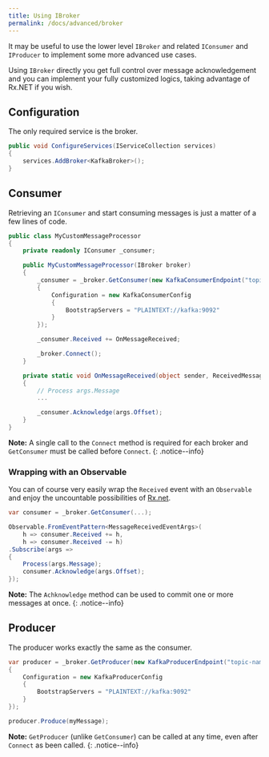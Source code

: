```yaml
---
title: Using IBroker
permalink: /docs/advanced/broker
---
```


It may be useful to use the lower level `IBroker` and related `IConsumer` and `IProducer` to implement some more advanced use cases.

Using `IBroker` directly you get full control over message acknowledgement and you can implement your fully customized logics, taking advantage of Rx.NET if you wish.

## Configuration

The only required service is the broker.

```c#
public void ConfigureServices(IServiceCollection services)
{
    services.AddBroker<KafkaBroker>();
}
```

## Consumer

Retrieving an `IConsumer` and start consuming messages is just a matter of a few lines of code.

```c#
public class MyCustomMessageProcessor
{
    private readonly IConsumer _consumer;

    public MyCustomMessageProcessor(IBroker broker)
    {
        _consumer = _broker.GetConsumer(new KafkaConsumerEndpoint("topic-name")
        {
            Configuration = new KafkaConsumerConfig
            {
                BootstrapServers = "PLAINTEXT://kafka:9092"
            }
        });

        _consumer.Received += OnMessageReceived;

        _broker.Connect();
    }

    private static void OnMessageReceived(object sender, ReceivedMessageEventArgs args)
    {
        // Process args.Message
        ...

        _consumer.Acknowledge(args.Offset);
    }
}
```

**Note:** A single call to the `Connect` method is required for each broker and `GetConsumer` must be called before `Connect`.
{: .notice--info}

### Wrapping with an Observable

You can of course very easily wrap the `Received` event with an `Observable` and enjoy the uncountable possibilities of [Rx.net](https://github.com/dotnet/reactive).

```c#
var consumer = _broker.GetConsumer(...);

Observable.FromEventPattern<MessageReceivedEventArgs>(
    h => consumer.Received += h,
    h => consumer.Received -= h)
.Subscribe(args => 
{
    Process(args.Message);
    consumer.Acknowledge(args.Offset);
});
```

**Note:** The `Achknowledge` method can be used to commit one or more messages at once.
{: .notice--info}

## Producer

The producer works exactly the same as the consumer.

```c#
var producer = _broker.GetProducer(new KafkaProducerEndpoint("topic-name")
{
    Configuration = new KafkaProducerConfig
    {
        BootstrapServers = "PLAINTEXT://kafka:9092"
    }
});

producer.Produce(myMessage);
```

**Note:** `GetProducer` (unlike `GetConsumer`) can be called at any time, even after `Connect` as been called.
{: .notice--info}